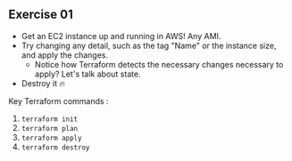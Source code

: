 ## Exercise 01

* Get an EC2 instance up and running in AWS! Any AMI.
* Try changing any detail, such as the tag "Name" or the instance size, and apply the changes. 
    * Notice how Terraform detects the necessary changes necessary to apply? Let's talk about state.
* Destroy it 🔥

Key Terraform commands :

1. `terraform init`
2. `terraform plan`
3. `terraform apply`
4. `terraform destroy`